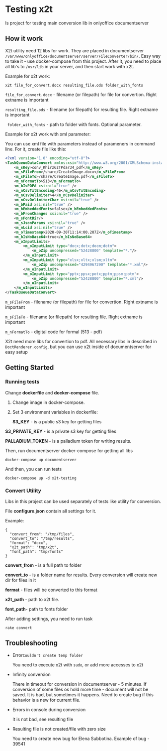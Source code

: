 # Testing x2t

Is project for testing main conversion lib in onlyoffice documentserver

## How it work

X2t utility need 12 libs for work. They are placed in documentserver `/var/www/onlyoffice/documentserver/server/FileConverter/bin/`. Easy way to take it - use docker-compose from this project. After it, you need to place all lib's to `/usr/lib` in your server, and then start work with x2t.

Example for x2t work:

 `x2t file_for_convert.docx resulting_file.ods folder_with_fonts`

`file_for_convert.docx` - filename (or filepath) for file for convertion. Right extname is important

`resulting_file.ods` -  filename (or filepath) for resulting file. Right extname is important

` folder_with_fonts` - path to folder with fonts. Optional parameter.

Example for x2t work with xml parameter:

You can use xml file with parameters instead of  parameners in command line. For it, create file like this:

```xml
<?xml version="1.0" encoding="utf-8"?>
<TaskQueueDataConvert xmlns:xsi="http://www.w3.org/2001/XMLSchema-instance" xmlns:xsd="http://www.w3.org/2001/XMLSchema">
	<m_sKey>conv_Khirz6zTPdar34_pdf</m_sKey>
	<m_sFileFrom>/share/CreateImage.docx</m_sFileFrom>
	<m_sFileTo>/share/CreateImage.pdf</m_sFileTo>
	<m_nFormatTo>513</m_nFormatTo>
	<m_bIsPDFA xsi:nil="true" />
	<m_nCsvTxtEncoding>46</m_nCsvTxtEncoding>
	<m_nCsvDelimiter>4</m_nCsvDelimiter>
	<m_nCsvDelimiterChar xsi:nil="true" />
	<m_bPaid xsi:nil="true" />
	<m_bEmbeddedFonts>false</m_bEmbeddedFonts>
	<m_bFromChanges xsi:nil="true" />
	<m_sFontDir/>
	<m_sJsonParams xsi:nil="true" />
	<m_nLcid xsi:nil="true" />
	<m_oTimestamp>2020-09-30T11:14:00.207Z</m_oTimestamp>
	<m_bIsNoBase64>true</m_bIsNoBase64>
	<m_oInputLimits>
		<m_oInputLimit type="docx;dotx;docm;dotm">
			<m_oZip uncompressed="52428800" template="*."/>
		</m_oInputLimit>
		<m_oInputLimit type="xlsx;xltx;xlsm;xltm">
			<m_oZip uncompressed="4294967290" template="*.xml"/>
		</m_oInputLimit>
		<m_oInputLimit type="pptx;ppsx;potx;pptm;ppsm;potm">
			<m_oZip uncompressed="52428800" template="*.xml"/>
		</m_oInputLimit>
	</m_oInputLimits>
</TaskQueueDataConvert>
```

`m_sFileFrom` - filename (or filepath) for file for convertion. Right extname is important

`m_sFileTo` -  filename (or filepath) for resulting file. Right extname is important

`m_nFormatTo` - digital code for formal (513 - pdf)

X2t need more libs for convertion to pdf. All necessary libs in described in `DoctRenderer.config`, but you can use x2t inside of documentserver for easy setup



## Getting Started
### Running tests
Change **dockerfile** and **docker-compose** file.

1.  Change image in docker-compose.

2.  Set 3 environment variables in dockerfile:

    **S3_KEY** - is a public s3 key for getting files

   **S3_PRIVATE_KEY** - is a private s3 key for getting files

   **PALLADIUM_TOKEN** - is a palladium token for writing results.


Then, run documentserver docker-compose for getting all libs 

``docker-compose up documentserver``

And then, you can run tests

``docker-compose up -d x2t-testing``


### Convert Utility

Libs in this project can be used separately of tests like utility for conversion.

File **configure.json** contain all settings for it.

Example:
```
{
  "convert_from": "/tmp/files",
  "convert_to": "/tmp/results",
  "format": "docx",
  "x2t_path": "tmp/x2t",
  "font_path": "tmp/fonts"
}

```
**convert_from** - is a full path to folder 

**convert_to** - is a folder name for results. Every conversion will create new dir for files in it

**format** - files will be converted to this format

**x2t_path** - path to x2t file. 

**font_path**- path to fonts folder

After adding settings, you need to run task

```
rake convert
```

## Troubleshooting

* Error`Couldn't create temp folder`

  You need to execute x2t with `sudo`, or add more accesses to x2t

* Infinity conversion 

  There in timeout for conversion in documentserver - 5 minutes. If conversion of some files os hold more time - document will not be saved. It is bad, but sometimes it happens.  Need to create bug if this behavior is a new for current file.

* Errors in console during conversion

  It is not bad, see resulting file

* Resulting file is not created/file with zero size

  You need to create new bug for Elena Subbotina. Example of bug - 39541